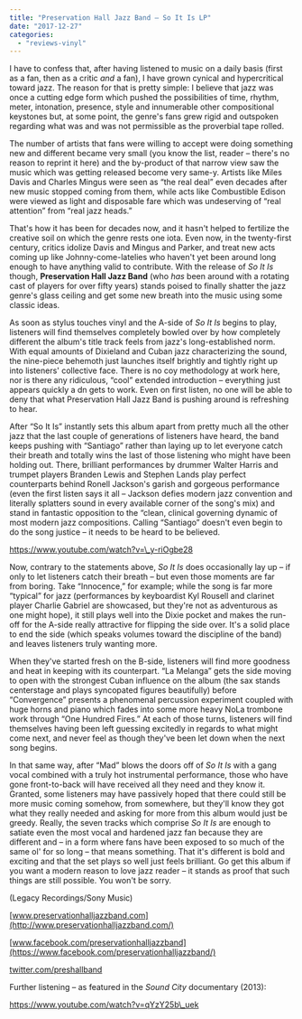 ```yaml
---
title: "Preservation Hall Jazz Band – So It Is LP"
date: "2017-12-27"
categories: 
  - "reviews-vinyl"
---
```


I have to confess that, after having listened to music on a daily basis (first as a fan, then as a critic _and_ a fan), I have grown cynical and hypercritical toward jazz. The reason for that is pretty simple: I believe that jazz was once a cutting edge form which pushed the possibilities of time, rhythm, meter, intonation, presence, style and innumerable other compositional keystones but, at some point, the genre's fans grew rigid and outspoken regarding what was and was not permissible as the proverbial tape rolled.

The number of artists that fans were willing to accept were doing something new and different became very small (you know the list, reader – there's no reason to reprint it here) and the by-product of that narrow view saw the music which was getting released become very same-y. Artists like Miles Davis and Charles Mingus were seen as “the real deal” even decades after new music stopped coming from them, while acts like Combustible Edison were viewed as light and disposable fare which was undeserving of “real attention” from “real jazz heads.”

That's how it has been for decades now, and it hasn't helped to fertilize the creative soil on which the genre rests one iota. Even now, in the twenty-first century, critics idolize Davis and Mingus and Parker, and treat new acts coming up like Johnny-come-latelies who haven't yet been around long enough to have anything valid to contribute. With the release of _So It Is_ though, **Preservation Hall Jazz Band** (who _has_ been around with a rotating cast of players for over fifty years) stands poised to finally shatter the jazz genre's glass ceiling and get some new breath into the music using some classic ideas.

As soon as stylus touches vinyl and the A-side of _So It Is_ begins to play, listeners will find themselves completely bowled over by how completely different the album's title track feels from jazz's long-established norm. With equal amounts of Dixieland and Cuban jazz characterizing the sound, the nine-piece behemoth just launches itself brightly and tightly right up into listeners' collective face. There is no coy methodology at work here, nor is there any ridiculous, “cool” extended introduction – everything just appears quickly a dn gets to work. Even on first listen, no one will be able to deny that what Preservation Hall Jazz Band is pushing around is refreshing to hear.

After “So It Is” instantly sets this album apart from pretty much all the other jazz that the last couple of generations of listeners have heard, the band keeps pushing with “Santiago” rather than laying up to let everyone catch their breath and totally wins the last of those listening who might have been holding out. There, brilliant performances by drummer Walter Harris and trumpet players Branden Lewis and Stephen Lands play perfect counterparts behind Ronell Jackson's garish and gorgeous performance (even the first listen says it all – Jackson defies modern jazz convention and literally splatters sound in every available corner of the song's mix) and stand in fantastic opposition to the “clean, clinical governing dynamic of most modern jazz compositions. Calling “Santiago” doesn't even begin to do the song justice – it needs to be heard to be believed.

https://www.youtube.com/watch?v=\_y-riOgbe28

Now, contrary to the statements above, _So It Is_ does occasionally lay up – if only to let listeners catch their breath – but even those moments are far from boring. Take “Innocence,” for example; while the song is far more “typical” for jazz (performances by keyboardist Kyl Rousell and clarinet player Charlie Gabriel are showcased, but they're not as adventurous as one might hope), it still plays well into the Dixie pocket and makes the run-off for the A-side really attractive for flipping the side over. It's a solid place to end the side (which speaks volumes toward the discipline of the band) and leaves listeners truly wanting more.

When they've started fresh on the B-side, listeners will find more goodness and heat in keeping with its counterpart. “La Melanga” gets the side moving to open with the strongest Cuban influence on the album (the sax stands centerstage and plays syncopated figures beautifully) before “Convergence” presents a phenomenal percussion experiment coupled with huge horns and piano which fades into some more heavy NoLa trombone work through “One Hundred Fires.” At each of those turns, listeners will find themselves having been left guessing excitedly in regards to what might come next, and never feel as though they've been let down when the next song begins.

In that same way, after “Mad” blows the doors off of _So It Is_ with a gang vocal combined with a truly hot instrumental performance, those who have gone front-to-back will have received all they need and they know it. Granted, some listeners may have passively hoped that there could still be more music coming somehow, from somewhere, but they'll know they got what they really needed and asking for more from this album would just be greedy. Really, the seven tracks which comprise _So It Is_ are enough to satiate even the most vocal and hardened jazz fan because they are different and – in a form where fans have been exposed to so much of the same ol' for so long – that means something. That it's different is bold and exciting and that the set plays so well just feels brilliant. Go get this album if you want a modern reason to love jazz reader – it stands as proof that such things are still possible. You won't be sorry.

(Legacy Recordings/Sony Music)

[www.preservationhalljazzband.com](http://www.preservationhalljazzband.com/)

[www.facebook.com/preservationhalljazzband](https://www.facebook.com/preservationhalljazzband/)

[twitter.com/preshallband](https://twitter.com/preshallband?ref_src=twsrc%5Egoogle%7Ctwcamp%5Eserp%7Ctwgr%5Eauthor)

Further listening – as featured in the _Sound City_ documentary (2013):

https://www.youtube.com/watch?v=qYzY25b\_uek
